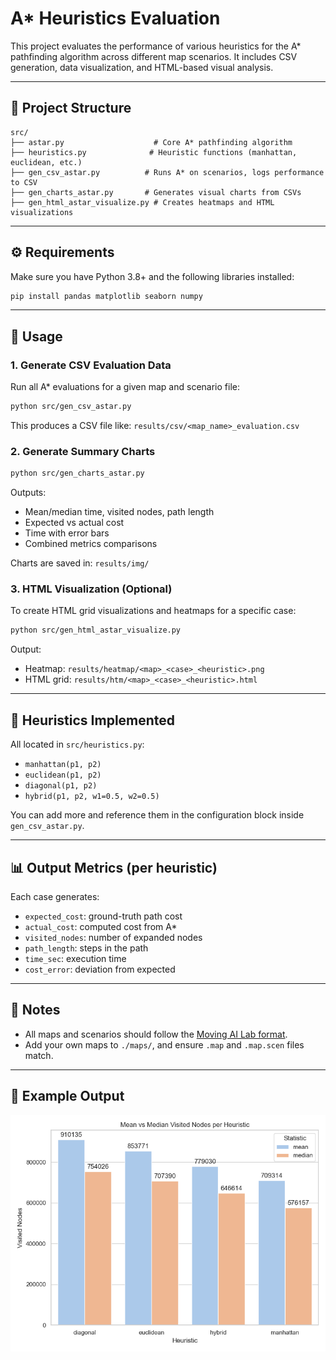 # A* Heuristics Evaluation

This project evaluates the performance of various heuristics for the A* pathfinding algorithm across different map scenarios. It includes CSV generation, data visualization, and HTML-based visual analysis.

---

## 📁 Project Structure

```
src/
├── astar.py                    # Core A* pathfinding algorithm
├── heuristics.py              # Heuristic functions (manhattan, euclidean, etc.)
├── gen_csv_astar.py          # Runs A* on scenarios, logs performance to CSV
├── gen_charts_astar.py       # Generates visual charts from CSVs
├── gen_html_astar_visualize.py # Creates heatmaps and HTML visualizations
```

---

## ⚙️ Requirements

Make sure you have Python 3.8+ and the following libraries installed:

```bash
pip install pandas matplotlib seaborn numpy
```

---

## 🚀 Usage

### 1. Generate CSV Evaluation Data

Run all A* evaluations for a given map and scenario file:

```bash
python src/gen_csv_astar.py
```

This produces a CSV file like: `results/csv/<map_name>_evaluation.csv`

### 2. Generate Summary Charts

```bash
python src/gen_charts_astar.py
```

Outputs:
- Mean/median time, visited nodes, path length
- Expected vs actual cost
- Time with error bars
- Combined metrics comparisons

Charts are saved in: `results/img/`

### 3. HTML Visualization (Optional)

To create HTML grid visualizations and heatmaps for a specific case:

```bash
python src/gen_html_astar_visualize.py
```

Output:
- Heatmap: `results/heatmap/<map>_<case>_<heuristic>.png`
- HTML grid: `results/htm/<map>_<case>_<heuristic>.html`

---

## 🧠 Heuristics Implemented

All located in `src/heuristics.py`:
- `manhattan(p1, p2)`
- `euclidean(p1, p2)`
- `diagonal(p1, p2)`
- `hybrid(p1, p2, w1=0.5, w2=0.5)`

You can add more and reference them in the configuration block inside `gen_csv_astar.py`.

---

## 📊 Output Metrics (per heuristic)

Each case generates:
- `expected_cost`: ground-truth path cost
- `actual_cost`: computed cost from A*
- `visited_nodes`: number of expanded nodes
- `path_length`: steps in the path
- `time_sec`: execution time
- `cost_error`: deviation from expected

---

## 📌 Notes

- All maps and scenarios should follow the [Moving AI Lab format](https://movingai.com/benchmarks/).
- Add your own maps to `./maps/`, and ensure `.map` and `.map.scen` files match.

---

## 🧪 Example Output

![Example Chart](./results/img/Map18/mean_median_visited_nodes.png)